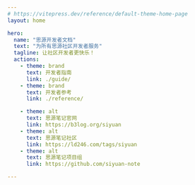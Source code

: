 ```yaml
---
# https://vitepress.dev/reference/default-theme-home-page
layout: home

hero:
  name: "思源开发者文档"
  text: "为所有思源社区开发者服务"
  tagline: 让社区开发者更快乐！
  actions:
    - theme: brand
      text: 开发者指南
      link: ./guide/
    - theme: brand
      text: 开发者参考
      link: ./reference/

    - theme: alt
      text: 思源笔记官网
      link: https://b3log.org/siyuan
    - theme: alt
      text: 思源笔记社区
      link: https://ld246.com/tags/siyuan
    - theme: alt
      text: 思源笔记项目组
      link: https://github.com/siyuan-note

---
```

